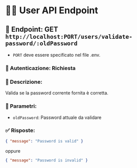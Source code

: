 # 🧑‍💻 User API Endpoint

## 📍 Endpoint: GET `http://localhost:PORT/users/validate-password/:oldPassword`

- `PORT` deve essere specificato nel file .env.

### 🔐 Autenticazione: Richiesta

### 📝 Descrizione:

Valida se la password corrente fornita è corretta.

### 🔄 Parametri:

- `oldPassword`: Password attuale da validare

### ✅ Risposte:

```json
{ "message": "Password is valid" }
```

oppure

```json
{ "message": "Password is invalid" }
```
